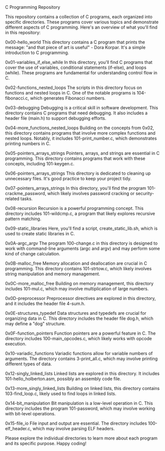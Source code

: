 C Programming Repository

This repository contains a collection of C programs, each organized into specific directories. These programs cover various topics and demonstrate different aspects of C programming. Here's an overview of what you'll find in this repository:

0x00-hello_world
This directory contains a C program that prints the message: "and that piece of art is useful" - Dora Korpar. It's a simple introduction to C programming.

0x01-variables_if_else_while
In this directory, you'll find C programs that cover the use of variables, conditional statements (if-else), and loops (while). These programs are fundamental for understanding control flow in C.

0x02-functions_nested_loops
The scripts in this directory focus on functions and nested loops in C. One of the notable programs is 104-fibonacci.c, which generates Fibonacci numbers.

0x03-debugging
Debugging is a critical skill in software development. This directory contains C programs that need debugging. It also includes a header file (main.h) to support debugging efforts.

0x04-more_functions_nested_loops
Building on the concepts from 0x02, this directory contains programs that involve more complex functions and nested loops. Notably, it includes 101-print_number.c, which demonstrates printing numbers in C.

0x05-pointers_arrays_strings
Pointers, arrays, and strings are essential in C programming. This directory contains programs that work with these concepts, including 101-keygen.c.

0x06-pointers_arrays_strings
This directory is dedicated to cleaning up unnecessary files. It's good practice to keep your project tidy.

0x07-pointers_arrays_strings
In this directory, you'll find the program 101-crackme_password, which likely involves password cracking or security-related tasks.

0x08-recursion
Recursion is a powerful programming concept. This directory includes 101-wildcmp.c, a program that likely explores recursive pattern matching.

0x09-static_libraries
Here, you'll find a script, create_static_lib.sh, which is used to create static libraries in C.

0x0A-argc_argv
The program 100-change.c in this directory is designed to work with command-line arguments (argc and argv) and may perform some kind of change calculation.

0x0B-malloc_free
Memory allocation and deallocation are crucial in C programming. This directory contains 101-strtow.c, which likely involves string manipulation and memory management.

0x0C-more_malloc_free
Building on memory management, this directory includes 101-mul.c, which may involve multiplication of large numbers.

0x0D-preprocessor
Preprocessor directives are explored in this directory, and it includes the header file 4-sum.h.

0x0E-structures_typedef
Data structures and typedefs are crucial for organizing data in C. This directory includes the header file dog.h, which may define a "dog" structure.

0x0F-function_pointers
Function pointers are a powerful feature in C. The directory includes 100-main_opcodes.c, which likely works with opcode execution.

0x10-variadic_functions
Variadic functions allow for variable numbers of arguments. The directory contains 3-print_all.c, which may involve printing different types of data.

0x12-singly_linked_lists
Linked lists are explored in this directory. It includes 101-hello_holberton.asm, possibly an assembly code file.

0x13-more_singly_linked_lists
Building on linked lists, this directory contains 103-find_loop.c, likely used to find loops in linked lists.

0x14-bit_manipulation
Bit manipulation is a low-level operation in C. This directory includes the program 101-password, which may involve working with bit-level operations.

0x15-file_io
File input and output are essential. The directory includes 100-elf_header.c, which may involve parsing ELF headers.

Please explore the individual directories to learn more about each program and its specific purpose. Happy coding!

